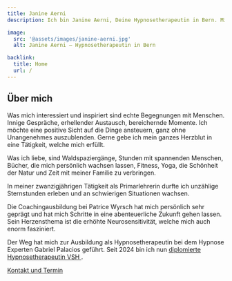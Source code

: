 ```yaml
---
title: Janine Aerni
description: Ich bin Janine Aerni, Deine Hypnosetherapeutin in Bern. Mit Leidenschaft helfe ich Menschen dabei, Süchte, Ängste und Stress durch Hypnose zu überwinden.

image:
  src: '@assets/images/janine-aerni.jpg'
  alt: Janine Aerni – Hypnosetherapeutin in Bern

backlink:
  title: Home
  url: /
---
```


## Über mich

Was mich interessiert und inspiriert sind echte Begegnungen
mit Menschen. Innige Gespräche, erhellender Austausch,
bereichernde Momente. Ich möchte eine positive Sicht auf die Dinge
ansteuern, ganz ohne Unangenehmes auszublenden.
Gerne gebe ich mein ganzes Herzblut in eine Tätigkeit, welche
mich erfüllt.

Was ich liebe, sind Waldspaziergänge, Stunden mit
spannenden Menschen, Bücher, die mich persönlich wachsen
lassen, Fitness, Yoga, die Schönheit der Natur und Zeit mit meiner Familie zu verbringen.

In meiner zwanzigjährigen Tätigkeit als Primarlehrerin durfte ich
unzählige Sternstunden erleben und an schwierigen Situationen
wachsen.

Die Coachingausbildung bei Patrice Wyrsch hat mich persönlich
sehr geprägt und hat mich Schritte in eine abenteuerliche
Zukunft gehen lassen. Sein Herzensthema ist die erhöhte
Neurosensitivität, welche mich auch enorm fasziniert.

Der Weg hat mich zur Ausbildung als Hypnosetherapeutin bei dem Hypnose Experten Gabriel Palacios geführt. Seit 2024 bin ich nun [diplomierte Hypnosetherapeutin VSH ](/diplomierte-hypnosetherapeutin/).

<a
data-umami-event="Janine – Button Kontakt"
href="/kontakt/"
class="inline-flex items-center justify-center px-6 py-3 text-base leading-tight font-bold text-red-600 bg-transparent border border-red-600 rounded-full transition hover:bg-red-500 hover:text-red-50 no-underline "
onclick="document.app.emitEvent('mouseDown', 'trigger-to-5');"> Kontakt und Termin</a>
